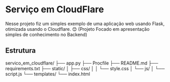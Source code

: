 # Serviço em CloudFlare

Nesse projeto fiz um simples exemplo de uma aplicação web usando Flask, otimizada usando o Cloudflare. 😊
(Projeto Focado em apresentação simples de conhecimento no Backend)

## Estrutura

servico_em_cloudflare/
├── app.py
├── Procfile
├── README.md
├── requirements.txt
├── static/
│   ├── css/
│   │   └── style.css
│   └── js/
│       └── script.js
└── templates/
    └── index.html
